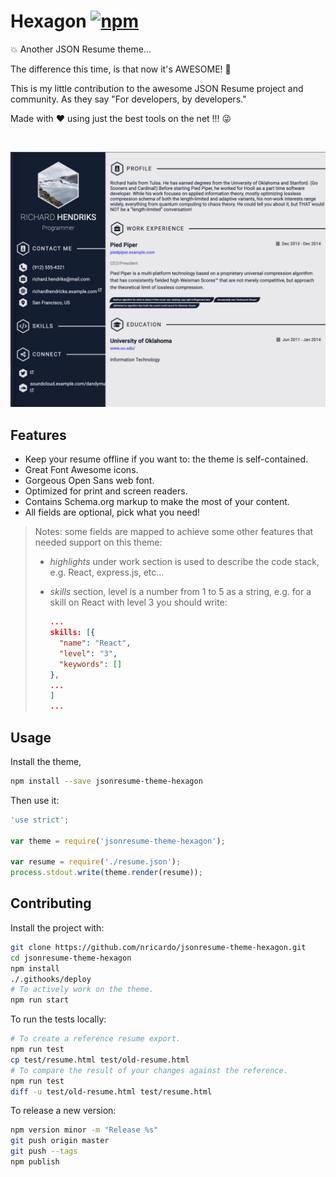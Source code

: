 # Hexagon [![npm](https://img.shields.io/npm/v/jsonresume-theme-hexagon.svg)](https://www.npmjs.com/package/jsonresume-theme-hexagon)

💥 Another JSON Resume theme...

The difference this time, is that now it's AWESOME! 💫

This is my little contribution to the awesome JSON Resume project and community. As they say "For developers, by developers."

Made with ❤️ using just the best tools on the net !!! 😜

<br>

![Theme screenshot](theme-screenshot.png)

## Features

* Keep your resume offline if you want to: the theme is self-contained.
* Great Font Awesome icons.
* Gorgeous Open Sans web font.
* Optimized for print and screen readers.
* Contains Schema.org markup to make the most of your content.
* All fields are optional, pick what you need!

> Notes: some fields are mapped to achieve some other features that needed support on this theme:
>
> - _highlights_ under work section is used to describe the code stack, e.g. React, express.js, etc...
> - _skills_ section, level is a number from 1 to 5 as a string, e.g. for a skill on React with level 3 you should write:
>
>   ```json
>   ...
>   skills: [{
>     "name": "React",
>     "level": "3",
>     "keywords": []
>   },
>   ...
>   ]
>   ...
>   ```

## Usage

Install the theme,

```sh
npm install --save jsonresume-theme-hexagon
```

Then use it:

```js
'use strict';

var theme = require('jsonresume-theme-hexagon');

var resume = require('./resume.json');
process.stdout.write(theme.render(resume));
```

## Contributing

Install the project with:

```sh
git clone https://github.com/nricardo/jsonresume-theme-hexagon.git
cd jsonresume-theme-hexagon
npm install
./.githooks/deploy
# To actively work on the theme.
npm run start
```

To run the tests locally:

```sh
# To create a reference resume export.
npm run test
cp test/resume.html test/old-resume.html
# To compare the result of your changes against the reference.
npm run test
diff -u test/old-resume.html test/resume.html
```

To release a new version:

```sh
npm version minor -m "Release %s"
git push origin master
git push --tags
npm publish
```
